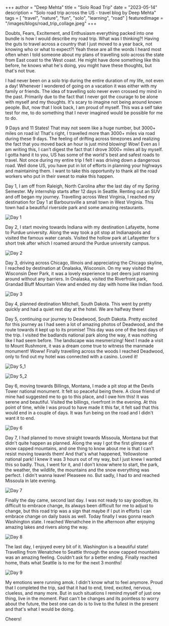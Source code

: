 +++
author = "Deep Mehta"
title = "Solo Road Trip"
date = "2023-05-14"
description = "Solo road trip across the US - travel blog by Deep Mehta"
tags = [
    "travel",
    "nature",
    "fun",
    "solo",
    "learning",
    "road"
]
featuredImage = "/images/blogs/road_trip_collage.jpeg"
+++

Doubts, Fears, Excitement, and Enthusiasm everything packed into one bundle is how I would describe my road trip. What was I thinking?! Having the guts to travel across a country that I just moved to a year back, not knowing who or what to expect?! Yeah these are all the words I heard most often when I told someone about my plans of travelling solo across the state from East coast to the West coast. He might have done something like this before, he knows what he's doing, you might have these thoughts, but that's not true.

I had never been on a solo trip during the entire duration of my life, not even a day! Whenever I wondered of going on a vacation it was either with my family or friends. The idea of travelling solo never even crossed my mind in the past. Primarily due to the fact that I never got the courage to be alone with myself and my thoughts. It's scary to imagine not being around known people. But, now that I look back, I am proud of myself. This was a self take test for me, to do something that I never imagined would be possible for me to do.

9 Days and 11 States! That may not seem like a huge number, but 3000+ miles on road is! That's right, I travelled more than 3000+ miles via road during these 9 days. The feeling of drifting across timezones and realizing the fact that you moved back an hour is just mind blowing! Wow! Even as I am writing this, I can't digest the fact that I drove 3000+ miles all by myself. I gotta hand it to you, US has some of the world's best and safest roads to travel. Not once during my entire trip I felt I was driving down a dangerous road. Well done US, you have put in lot of efforts in planning your highways and maintaining them. I want to take this opportunity to thank all the road workers who put in their sweat to make this happen.

Day 1, I am off from Raleigh, North Carolina after the last day of my Spring Semester. My internship starts after 12 days in Seattle. Renting out an SUV and off began my journey. Travelling across West Virginia, I reached my destination for Day 1 at Barboursville a small town in West Virginia. This town had a beautiful riverside park and some amazing restaurants.

![Day 1](/images/blogs/rt_Day1.jpeg)

Day 2, I start moving towards Indiana with my destination Lafayette, home to Purdue university. Along the way took a pit stop at Indianapolis and visited the famous water canals. Visited the hollow park at Lafayetter for s short trek after which I roamed around the Purdue university campus.

![Day 2](/images/blogs/rt_Day2.jpeg)

Day 3, driving across Chicago, Illinois and appreciating the Chicago skyline, I reached by destination at Onalaska, Wisconsin. On my way visited the Wisconsin Deer Park, it was a lovely experience to pet deers just roaming around without any barriers.  In Onalaska, visited the Riverfront park, Grandad Bluff Mountain View and ended my day with home like Indian food.

![Day 3](/images/blogs/rt_Day3.jpeg)

Day 4, planned destination Mitchell, South Dakota. This went by pretty quickly and had a quiet rest day at the hotel. We are halfway there!

Day 5, continuing our journey to Deadwood, South Dakota. Pretty excited for this journey as I had seen a lot of amazing photos of Deadwood, and the route towards it kept up to its promise! This day was one of the best days of the trip. I visited the badlands national park along the way, it was nothing like I had seem before. The landscape was mesmerizing! Next I made a visit to Mount Rushmore, it was a dream come true to witness the manmade monument! Woww! Finally travelling across the woods I reached Deadwood, only to find out my hotel was connected with a casino. Loved it!

![Day 5_1](/images/blogs/rt_Day5_1.jpeg)

![Day 5_2](/images/blogs/rt_Day5_2.jpeg)

Day 6, moving towards Billings, Montana, I made a pit stop at the Devils Tower national monument. It felt so peaceful being there. A close friend of mine had suggested me to go to this place, and I owe him this! It was serene and beautiful. Visited the billings, riverfront in the evening. At this point of time, while I was proud to have made it this far, it felt sad that this would end in a couple of days. It was fun being on the road and I didn't want it to end.

![Day 6](/images/blogs/rt_Day6.jpeg)

Day 7, I had planned to move straight towards Missoula, Montana but that didn't quite happen as planned. Along the way I got the first glimpse of snow capped mountains, and one thing to know about me is that I can't resist moving towards them! And that's what happened, Yellowstone national park! I knew it was 3 hours out of my way, but I just knew I wanted this so badly. Thus, I went for it, and I don't know where to start, the park, the weather, the wildlife, the mountains and the snow everything was perfect. I didn't wanna leave! Pleaseee no. But sadly, I had to and reached Missoula in late evening.

![Day 7](/images/blogs/rt_Day7.jpeg)

Finally the day came, second last day. I was not ready to say goodbye, its difficult to embrace change, its always been difficult for me to adjust to change, but this road trip was a sign that maybe if I put in efforts I can embrace change on daily basis as well. Today finally I was gonna reach Washington state. I reached Wenathchee in the afternoon after enjoying amazing lakes and rivers along the way.

![Day 8](/images/blogs/rt_Day8.jpeg)

The last day, I enjoyed every bit of it. Washington is a beautiful state! Travelling from Wenatchee to Seattle through the snow capped mountains was an amazing feeling. Couldn't ask for a better ending. Finally reached home, thats what Seattle is to me for the next 3 months!

![Day 9](/images/blogs/rt_Day9.jpeg)

My emotions were running amok. I didn't know what to feel anymore. Proud that I completed the trip, sad that it had to end, tired, excited, nervous, clueless, and many more. But in such situations I remind myself of just one thing, live in the moment. Past can't be changes and its pointless to worry about the future, the best one can do is to live to the fullest in the present and that's what I would be doing.

Cheers!
